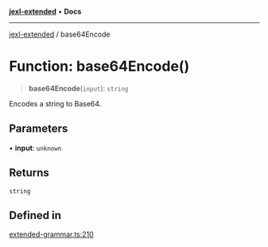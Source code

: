 [**jexl-extended**](../README.md) • **Docs**

***

[jexl-extended](../globals.md) / base64Encode

# Function: base64Encode()

> **base64Encode**(`input`): `string`

Encodes a string to Base64.

## Parameters

• **input**: `unknown`

## Returns

`string`

## Defined in

[extended-grammar.ts:210](https://github.com/nikoraes/jexl-extended/blob/06a031f168fa218082d7ed9df57973f42e70c755/src/extended-grammar.ts#L210)
